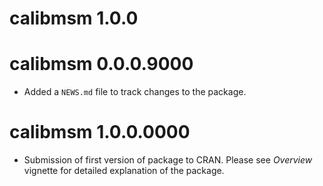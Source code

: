 # calibmsm 1.0.0

# calibmsm 0.0.0.9000

* Added a `NEWS.md` file to track changes to the package.

# calibmsm 1.0.0.0000

* Submission of first version of package to CRAN. Please see *Overview* vignette for detailed explanation of the package.
